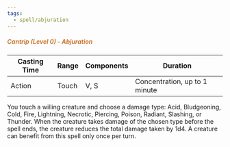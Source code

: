 ```yaml
---
tags:
  - spell/abjuration
---
```

##### *<span style="color:rgb(203, 123, 55)">Cantrip (Level 0) - Abjuration</span>*

| Casting Time | Range | Components | Duration                      |
| ------------ | ----- | ---------- | ----------------------------- |
| Action       | Touch | V, S       | Concentration, up to 1 minute |


You touch a willing creature and choose a damage type: Acid, Bludgeoning, Cold, Fire, Lightning, Necrotic, Piercing, Poison, Radiant, Slashing, or Thunder. When the creature takes damage of the chosen type before the spell ends, the creature reduces the total damage taken by 1d4. A creature can benefit from this spell only once per turn.